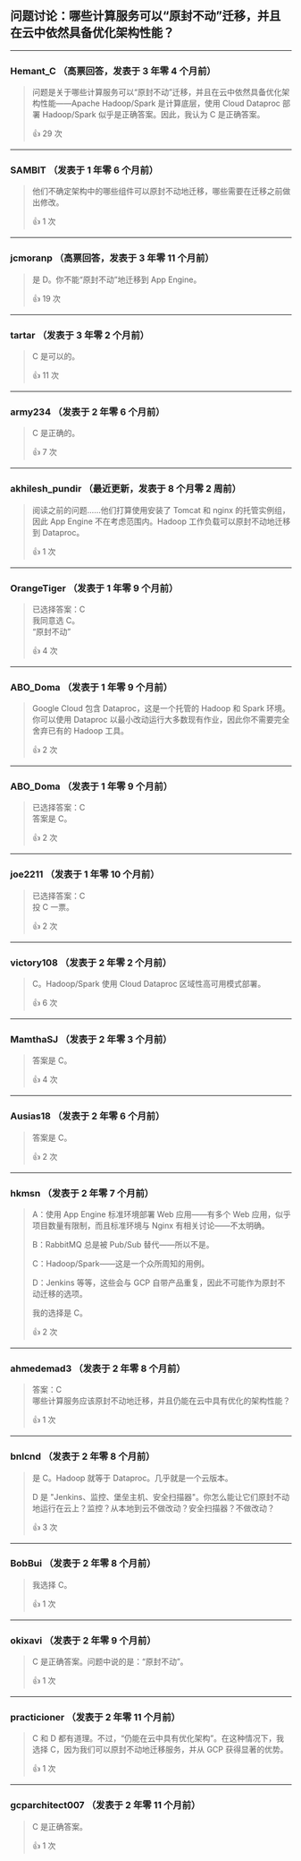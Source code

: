 ## 问题讨论：哪些计算服务可以“原封不动”迁移，并且在云中依然具备优化架构性能？

---

### Hemant_C （高票回答，发表于 3 年零 4 个月前）
> 问题是关于哪些计算服务可以“原封不动”迁移，并且在云中依然具备优化架构性能——Apache Hadoop/Spark 是计算底层，使用 Cloud Dataproc 部署 Hadoop/Spark 似乎是正确答案。因此，我认为 C 是正确答案。
> 
> 👍 29 次

---

### SAMBIT （发表于 1 年零 6 个月前）
> 他们不确定架构中的哪些组件可以原封不动地迁移，哪些需要在迁移之前做出修改。
> 
> 👍 1 次

---

### jcmoranp （高票回答，发表于 3 年零 11 个月前）
> 是 D。你不能“原封不动”地迁移到 App Engine。
> 
> 👍 19 次

---

### tartar （发表于 3 年零 2 个月前）
> C 是可以的。
> 
> 👍 11 次

---

### army234 （发表于 2 年零 6 个月前）
> C 是正确的。
> 
> 👍 7 次

---

### akhilesh_pundir （最近更新，发表于 8 个月零 2 周前）
> 阅读之前的问题……他们打算使用安装了 Tomcat 和 nginx 的托管实例组，因此 App Engine 不在考虑范围内。Hadoop 工作负载可以原封不动地迁移到 Dataproc。
> 
> 👍 1 次

---

### OrangeTiger （发表于 1 年零 9 个月前）
> 已选择答案：C  
> 我同意选 C。  
> “原封不动”
> 
> 👍 4 次

---

### ABO_Doma （发表于 1 年零 9 个月前）
> Google Cloud 包含 Dataproc，这是一个托管的 Hadoop 和 Spark 环境。你可以使用 Dataproc 以最小改动运行大多数现有作业，因此你不需要完全舍弃已有的 Hadoop 工具。
> 
> 👍 2 次

---

### ABO_Doma （发表于 1 年零 9 个月前）
> 已选择答案：C  
> 答案是 C。
> 
> 👍 2 次

---

### joe2211 （发表于 1 年零 10 个月前）
> 已选择答案：C  
> 投 C 一票。
> 
> 👍 2 次

---

### victory108 （发表于 2 年零 2 个月前）
> C。Hadoop/Spark 使用 Cloud Dataproc 区域性高可用模式部署。
> 
> 👍 6 次

---

### MamthaSJ （发表于 2 年零 3 个月前）
> 答案是 C。
> 
> 👍 4 次

---

### Ausias18 （发表于 2 年零 6 个月前）
> 答案是 C。
> 
> 👍 2 次

---

### hkmsn （发表于 2 年零 7 个月前）
> A：使用 App Engine 标准环境部署 Web 应用——有多个 Web 应用，似乎项目数量有限制，而且标准环境与 Nginx 有相关讨论——不太明确。
>
> B：RabbitMQ 总是被 Pub/Sub 替代——所以不是。
>
> C：Hadoop/Spark——这是一个众所周知的用例。
>
> D：Jenkins 等等，这些会与 GCP 自带产品重复，因此不可能作为原封不动迁移的选项。
>
> 我的选择是 C。
> 
> 👍 2 次

---

### ahmedemad3 （发表于 2 年零 8 个月前）
> 答案：C  
> 哪些计算服务应该原封不动地迁移，并且仍能在云中具有优化的架构性能？
> 
> 👍 1 次

---

### bnlcnd （发表于 2 年零 8 个月前）
> 是 C。Hadoop 就等于 Dataproc。几乎就是一个云版本。
> 
> D 是 "Jenkins、监控、堡垒主机、安全扫描器"。你怎么能让它们原封不动地运行在云上？监控？从本地到云不做改动？安全扫描器？不做改动？
> 
> 👍 3 次

---

### BobBui （发表于 2 年零 8 个月前）
> 我选择 C。
> 
> 👍 1 次

---

### okixavi （发表于 2 年零 9 个月前）
> C 是正确答案。问题中说的是：“原封不动”。
> 
> 👍 1 次

---

### practicioner （发表于 2 年零 11 个月前）
> C 和 D 都有道理。不过，“仍能在云中具有优化架构”。在这种情况下，我选择 C，因为我们可以原封不动地迁移服务，并从 GCP 获得显著的优势。
> 
> 👍 1 次

---

### gcparchitect007 （发表于 2 年零 11 个月前）
> C 是正确答案。
> 
> 👍 1 次

